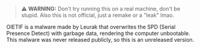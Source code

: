 > ⚠️ **WARNING:** Don't try running this on a real machine, don't be stupid. Also this is not official, just a remake or a "leak" lmao.

OIETIF is a malware made by Leurak that overwrites the SPD (Serial Presence Detect) with garbage data, rendering the computer unbootable. This malware was never released publicly, so this is an unreleased version.